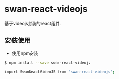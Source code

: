 # swan-react-videojs

基于videojs封装的react组件.

## 安装使用

* 使用npm安装

``` bash
$ npm install --save swan-react-videojs

import SwanReactVideoJS from 'swan-react-videojs';
```
